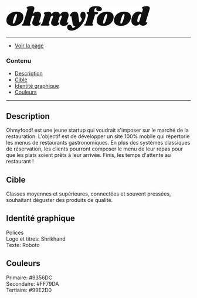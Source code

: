![project Image](img/logo/ohmyfood.png)

---

- [Voir la page](https://xab88.github.io/AlexanderBache_3_13082021/) 

### Contenu

- [Description](#description)
- [Cible](#Cible)
- [Identité graphique](identité/graphique)
- [Couleurs](couleurs)

---


## Description

Ohmyfood! est une jeune startup qui voudrait s'imposer sur le marché de la restauration. L'objectif est de développer un site 100% mobile qui répertorie les menus de restaurants gastronomiques. En plus des systèmes classiques de réservation, les clients pourront composer le menu de leur repas pour que les plats soient prêts à leur arrivée. Finis, les temps d'attente au restaurant !

## Cible
Classes moyennes et supérieures, connectées et souvent pressées, souhaitant déguster des
produits de qualité.

## Identité graphique
Polices<br/>
Logo et titres: Shrikhand<br/>
Texte: Roboto

## Couleurs
Primaire: #9356DC<br/>
Secondaire: #FF79DA<br/>
Tertiaire: #99E2D0


